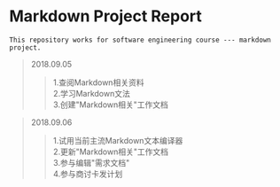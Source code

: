 # Markdown Project Report #
```This repository works for software engineering course --- markdown project.```
>2018.09.05
>>1.查阅Markdown相关资料  
2.学习Markdown文法  
3.创建"Markdown相关"工作文档   

>2018.09.06   
>>1.试用当前主流Markdown文本编译器  
2.更新"Markdown相关"工作文档  
3.参与编辑"需求文档"  
4.参与商讨卡发计划
